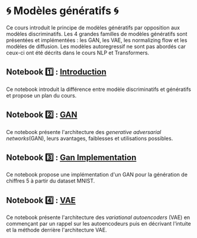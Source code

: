 # 🌀 Modèles génératifs 🌀
Ce cours introduit le principe de modèles génératifs par opposition aux modèles discriminatifs. Les 4 grandes familles de modèles génératifs sont présentées et implémentées : les GAN, les VAE, les normalizing flow et les modèles de diffusion. Les modèles autoregressif ne sont pas abordés car ceux-ci ont été décrits dans le cours NLP et Transformers.

## Notebook 1️⃣ : [Introduction](01_Introduction.ipynb)
Ce notebook introduit la différence entre modèle discriminatifs et génératifs et propose un plan du cours.

## Notebook 2️⃣ : [GAN](02_GAN.ipynb)
Ce notebook présente l'architecture des *generative adversarial networks*(GAN), leurs avantages, faiblesses et utilisations possibles.

## Notebook 3️⃣ : [Gan Implementation](03_GanImplementation.ipynb)
Ce notebook propose une implémentation d'un GAN pour la génération de chiffres 5 à partir du dataset MNIST.

## Notebook 4️⃣ : [VAE](04_VAE.ipynb)
Ce notebook présente l'architecture des *variational autoencoders* (VAE) en commençant par un rappel sur les autoencodeurs puis en décrivant l'intuite et la méthode derrière l'architecture VAE.
